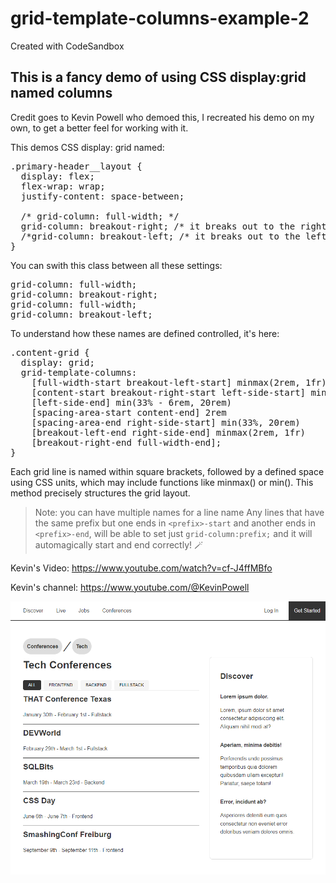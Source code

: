 # grid-template-columns-example-2
Created with CodeSandbox

<h2>This is a fancy demo of using CSS display:grid named columns</h2>

Credit goes to Kevin Powell who demoed this, 
I recreated his demo on my own, to get a better feel for working with it.

This demos CSS display: grid named:

<pre>
.primary-header__layout {
  display: flex;
  flex-wrap: wrap;
  justify-content: space-between;

  /* grid-column: full-width; */
  grid-column: breakout-right; /* it breaks out to the right */
  /*grid-column: breakout-left; /* it breaks out to the left */
}
</pre>

You can swith this class between all these settings:
<pre>
grid-column: full-width;
grid-column: breakout-right;
grid-column: full-width;
grid-column: breakout-left;
</pre>

To understand how these names are defined controlled, it's here:

<pre>
.content-grid {
  display: grid;
  grid-template-columns:
    [full-width-start breakout-left-start] minmax(2rem, 1fr)
    [content-start breakout-right-start left-side-start] min(33%, 20rem)
    [left-side-end] min(33% - 6rem, 20rem)
    [spacing-area-start content-end] 2rem
    [spacing-area-end right-side-start] min(33%, 20rem)
    [breakout-left-end right-side-end] minmax(2rem, 1fr)
    [breakout-right-end full-width-end];
}
</pre>
Each grid line is named within square brackets, followed by a defined space using CSS units, which may include functions like minmax() or min(). This method precisely structures the grid layout.  
>Note: you can have multiple names for a line name
Any lines that have the same prefix but one ends in `<prefix>-start` and another ends in `<prefix>-end`, will be able to set just `grid-column:prefix;` and it will automagically start and end correctly! 🪄



Kevin's Video:
<a href="https://www.youtube.com/watch?v=cf-J4ffMBfo" target="kevins-video">https://www.youtube.com/watch?v=cf-J4ffMBfo</a>

Kevin's channel:
<a href="https://www.youtube.com/@KevinPowell" target="kevins-yt">https://www.youtube.com/@KevinPowell</a>

![screenshot of page](/screenshot.png)
